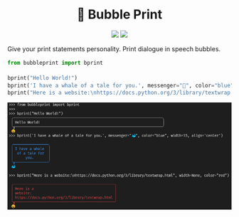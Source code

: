 <div align="center">

# 💬 Bubble Print

<!-- Badges -->
[![](https://img.shields.io/pypi/v/bubbleprint)](https://pypi.python.org/pypi/bubbleprint/)
![](https://img.shields.io/github/license/blaylockbk/BubblePrint)
<!-- (Badges) -->
</div>

Give your print statements personality. Print dialogue in speech bubbles.

```python
from bubbleprint import bprint

bprint("Hello World!")
bprint('I have a whale of a tale for you.', messenger="🐳", color="blue", width=15, align='center')
bprint("Here is a website:\nhttps://docs.python.org/3/library/textwrap.html", width=None)
```

![](https://github.com/blaylockbk/BubblePrint/blob/main/images/bprint_demo.png?raw=true)
